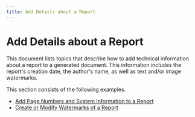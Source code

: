 ```yaml
---
title: Add Details about a Report
---
```

# Add Details about a Report
This document lists topics that describe how to add technical information about a report to a generated document. This information includes the report's creation date, the author's name, as well as text and/or image watermarks.

This section consists of the following examples.
* [Add Page Numbers and System Information to a Report](../../../../interface-elements-for-web/articles/report-designer/creating-reports/add-details-about-a-report/add-page-numbers-and-system-information-to-a-report.md)
* [Create or Modify Watermarks of a Report](../../../../interface-elements-for-web/articles/report-designer/creating-reports/add-details-about-a-report/create-or-modify-watermarks-of-a-report.md)